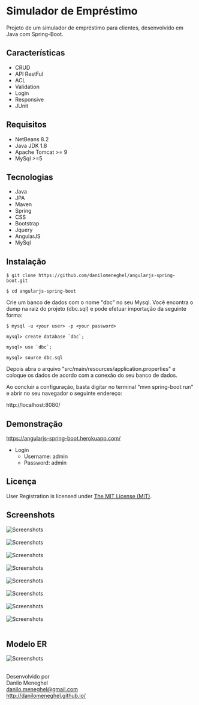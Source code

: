 # Simulador de Empréstimo

Projeto de um simulador de empréstimo para clientes, desenvolvido em Java com Spring-Boot.

## Características

- CRUD
- API RestFul
- ACL
- Validation
- Login
- Responsive
- JUnit

## Requisitos

- NetBeans 8.2
- Java JDK 1.8
- Apache Tomcat >= 9
- MySql >=5

## Tecnologias

- Java
- JPA
- Maven
- Spring
- CSS
- Bootstrap
- Jquery
- AngularJS
- MySql

## Instalação

```
$ git clone https://github.com/danilomeneghel/angularjs-spring-boot.git

$ cd angularjs-spring-boot

```

Crie um banco de dados com o nome "dbc" no seu Mysql. Você encontra o dump na raiz do projeto (dbc.sql) e pode efetuar importação da seguinte forma:

```
$ mysql -u <your user> -p <your password>

mysql> create database `dbc`;

mysql> use `dbc`;

mysql> source dbc.sql

```

Depois abra o arquivo "src/main/resources/application.properties" e coloque os dados de acordo com a conexão do seu banco de dados. <br>

Ao concluir a configuração, basta digitar no terminal "mvn spring-boot:run" e abrir no seu navegador o seguinte endereço: <br>

http://localhost:8080/

## Demonstração

https://angularjs-spring-boot.herokuapp.com/ <br>

- Login
    - Username: admin
    - Password: admin

## Licença

User Registration is licensed under <a href="LICENSE">The MIT License (MIT)</a>.

## Screenshots

![Screenshots](screenshots/screenshot01.png)<br><br>
![Screenshots](screenshots/screenshot02.png)<br><br>
![Screenshots](screenshots/screenshot03.png)<br><br>
![Screenshots](screenshots/screenshot04.png)<br><br>
![Screenshots](screenshots/screenshot05.png)<br><br>
![Screenshots](screenshots/screenshot06.png)<br><br>
![Screenshots](screenshots/screenshot07.png)<br><br>
![Screenshots](screenshots/screenshot08.png)<br><br>

## Modelo ER

![Screenshots](screenshots/modelo_er.png)<br><br>


Desenvolvido por<br>
Danilo Meneghel<br>
danilo.meneghel@gmail.com<br>
http://danilomeneghel.github.io/<br>
